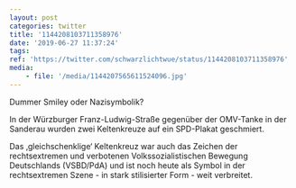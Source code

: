 ```yaml
---
layout: post
categories: twitter
title: '1144208103711358976'
date: '2019-06-27 11:37:24'
tags: 
ref: 'https://twitter.com/schwarzlichtwue/status/1144208103711358976'
media:
    - file: '/media/1144207565611524096.jpg'
---
```

Dummer Smiley oder Nazisymbolik?

In der Würzburger Franz-Ludwig-Straße gegenüber der OMV-Tanke in der  Sanderau wurden zwei Keltenkreuze auf ein SPD-Plakat geschmiert.   


Das ‚gleichschenklige‘ Keltenkreuz war auch das Zeichen der rechtsextremen und verbotenen Volkssozialistischen Bewegung Deutschlands (VSBD/PdA) und ist noch heute als Symbol in der rechtsextremen Szene - in stark stilisierter Form - weit verbreitet. 

